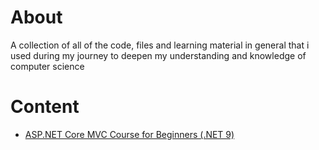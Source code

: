 # About

A collection of all of the code, files and learning material in general that i
used during my journey to deepen my understanding and knowledge of
computer science

# Content

- [ASP.NET Core MVC Course for Beginners (.NET 9)](<https://github.com/lukaszblad/learning-materials/tree/main/ASP.NET%20Core%20MVC%20Course%20for%20Beginners%20(.NET%209)>)
